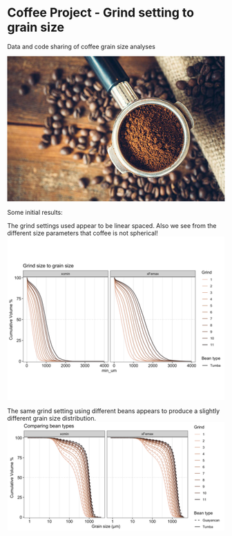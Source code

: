 # Coffee Project - Grind setting to grain size

Data and code sharing of coffee grain size analyses


![Coffee](https://github.com/HannahBuckland/Coffee_grainsize/blob/main/istockphoto.jpeg)


Some initial results:

The grind settings used appear to be linear spaced. Also we see from the different size parameters that coffee is not spherical!
![Grind size to GSD](https://github.com/HannahBuckland/Coffee_grainsize/blob/main/plots/grind_size_linear.png)

The same grind setting using different beans appears to produce a slightly different grain size distribution.
![Bean type relating to grain size](https://github.com/HannahBuckland/Coffee_grainsize/blob/main/plots/beantype.png)
